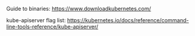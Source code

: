 Guide to binaries:
https://www.downloadkubernetes.com/

kube-apiserver flag list:
https://kubernetes.io/docs/reference/command-line-tools-reference/kube-apiserver/

